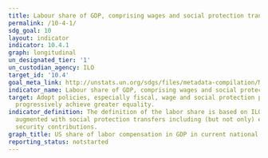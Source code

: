 ```yaml
---
title: Labour share of GDP, comprising wages and social protection transfers
permalink: /10-4-1/
sdg_goal: 10
layout: indicator
indicator: 10.4.1
graph: longitudinal
un_designated_tier: '1'
un_custodian_agency: ILO
target_id: '10.4'
goal_meta_link: http://unstats.un.org/sdgs/files/metadata-compilation/Metadata-Goal-10.pdf
indicator_name: Labour share of GDP, comprising wages and social protection transfers
target: Adopt policies, especially fiscal, wage and social protection policies, and
  progressively achieve greater equality.
indicator_definition: The definition of the labor share is based on ILO (2014a) and
  augmented with social protection transfers including (but not only) employers' social
  security contributions.
graph_title: US share of labor compensation in GDP in current national prices
reporting_status: notstarted
---
```

